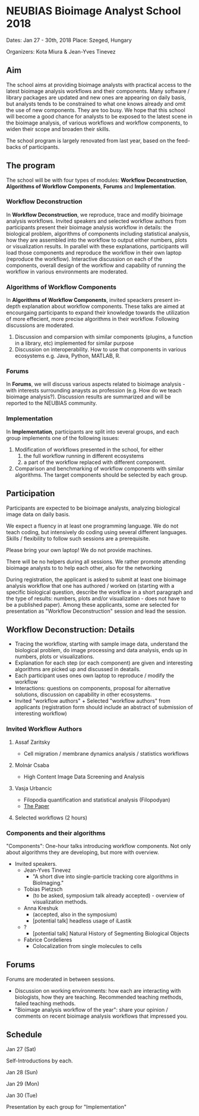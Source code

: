 # NEUBIAS Bioimage Analyst School 2018

Dates: Jan 27 - 30th, 2018
Place: Szeged, Hungary

Organizers: Kota Miura & Jean-Yves Tinevez

## Aim

The school aims at providing bioimage analysts with practical access to the latest bioimage analysis workflows and their components. Many software / library packages are updated and new ones are appearing on daily basis, but analysts tends to be constrained to what one knows already and omit the use of new components. They are too busy. We hope that this school will become a good chance for analysts to be exposed to the latest scene in the bioimage analysis, of various workflows and workflow components, to widen their scope and broaden their skills.

The school program is largely renovated from last year, based on the feed-backs of participants. 

## The program 

The school will be with four types of modules: **Workflow Deconstruction**, **Algorithms of Workflow Components**, **Forums** and **Implementation**. 

### Workflow Deconstruction

In **Workflow Deconstruction**, we reproduce, trace and modify bioimage analysis workflows. Invited speakers and selected workflow authors from participants present their bioimage analysis workflow in details: the biological problem, algorithms of components including statistical analysis, how they are assembled into the workflow to output either numbers, plots or visualization results. In parallel with these explanations, participants will load those components and reproduce the workflow in their own laptop (reproduce the workflow). Interactive discussion on each of the components, overall design of the workflow and capability of running the workflow in various environments are moderated. 

### Algorithms of Workflow Components

In **Algorithms of Workflow Components**, invited speackers present in-depth explanation about workflow components. These talks are aimed at encourgaing participants to expand their knowledge towards the utilization of more effecient, more precise algorithms in their workflow. Following discussions are moderated. 

1. Discussion and comparsion with similar components (plugins, a function in a library, etc) implemented for similar purpose
2. Discussion on interoperability. How to use that components in various ecosystems e.g. Java, Python, MATLAB, R. 

### Forums

In **Forums**, we will discuss various aspects related to bioimage analysis - with interests surrounding anaysts as profession  (e.g. How do we teach bioimage analysis?). Discussion results are summarized and will be reported to the NEUBIAS community.

### Implementation

In **Implementation**, participants are split into several groups, and each group implements one of the following issues:

1. Modification of workflows presented in the school, for either 
   1. the full workflow running in different ecosystems
   2. a part of the workflow replaced with different component. 
2. Comparison and benchmarking of workflow components with similar algorithms. The target components should be selected by each group. 


## Participation

Participants are expected to be bioimage analysts, analyzing biological image data on daily basis. 

We expect a fluency in at least one programming language. We do not teach coding, but intensively do coding using several different languages. Skills / flexibility to follow such sessions are a prerequisite. 

Please bring your own laptop! We do not provide machines.  

There will be no helpers during all sessions. We rather promote attending bioimage analysts to to help each other, also for the networking 

During registration, the applicant is asked to submit at least one bioimage analysis workflow that one has authored / worked on (starting with a specific biological question, describe the workflow in a short paragraph and the type of results: numbers, plots and/or visualization - does not have to be a published paper). Among these applicants, some are selected for presentation as "Workflow Deconstruction" session and lead the session. 

## Workflow Deconstruction: Details

  * Tracing the workflow, starting with sample image data, understand the biological problem, do image processing and data analysis, ends up in numbers, plots or visualizations. 
  * Explanation for each step (or each component) are given and interesting algorithms are picked up and discussed in deatails. 
  * Each participant uses ones own laptop to reproduce / modify the workflow
  * Interactions: questions on components, proposal for alternative solutions, discussion on capability in other ecosystems. 
  * Invited "workflow authors" + Selected "workflow authors" from applicants (registration form should include an abstract of submission of interesting workflow)

### Invited Workflow Authors

1. Assaf Zaritsky
   * Cell migration / membrane dynamics analysis / statistics workflows

2. Molnár Csaba
   *  High Content Image Data Screening and Analysis
3. Vasja Urbancic
   * Filopodia quantification and statistical analysis (Filopodyan)
   * [The Paper](http://jcb.rupress.org/content/early/2017/07/28/jcb.201705113) 
4. Selected workflows (2 hours) 

### Components and their algorithms

"Components": One-hour talks introducing workflow components. Not only about algorithms they are developing, but more with overview.

* Invited speakers. 
  * Jean-Yves Tinevez
     * "A short dive into single-particle tracking core algorithms in BioImaging."
  * Tobias Pietzsch 
     * (to be asked, symposium talk already accepted) - overview of visualization methods.
  * Anna Kreshuk 
     * (accepted, also in the symposium)
     * [potential talk] headless usage of iLastik
  * ?
     * [potential talk] Natural History of Segmenting Biological Objects 
  * Fabrice Cordelieres
     * Colocalization from single molecules to cells 


## Forums

Forums are moderated in between sessions. 

- Discussion on working environments: how each are interacting with biologists, how they are teaching. Recommended teaching methods, failed teaching methods. 
- "Bioimage analysis workflow of the year": share your opinion / comments on recent bioimage analysis workflows that impressed you. 

## Schedule

Jan 27 (Sat)

Self-Introductions by each.

Jan 28 (Sun)

Jan 29 (Mon)

Jan 30 (Tue)

Presentation by each group for "Implementation"




